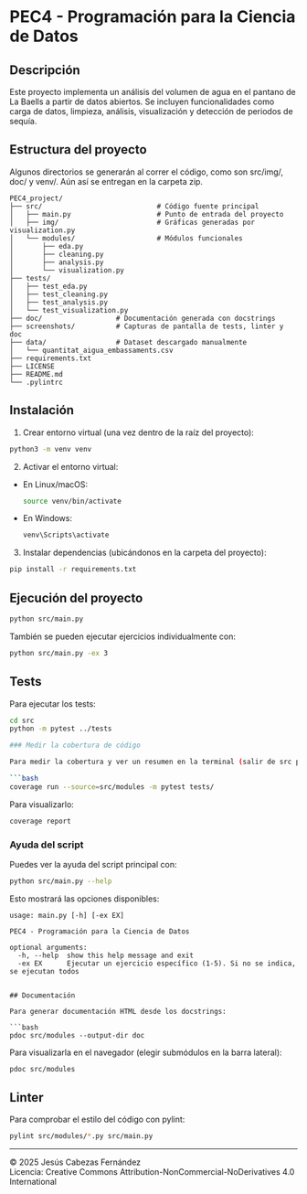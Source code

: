 # PEC4 - Programación para la Ciencia de Datos

## Descripción

Este proyecto implementa un análisis del volumen de agua en el pantano de La Baells a partir de datos abiertos. Se incluyen funcionalidades como carga de datos, limpieza, análisis, visualización y detección de periodos de sequía.

## Estructura del proyecto
Algunos directorios se generarán al correr el código, como son src/img/, doc/ y venv/. Aún así se entregan en la carpeta zip.
```
PEC4_project/
├── src/                            # Código fuente principal
│   ├── main.py                     # Punto de entrada del proyecto
│   ├── img/                        # Gráficas generadas por visualization.py
│   └── modules/                    # Módulos funcionales
│       ├── eda.py
│       ├── cleaning.py
│       ├── analysis.py
│       └── visualization.py
├── tests/
│   ├── test_eda.py
│   ├── test_cleaning.py
│   ├── test_analysis.py
│   └── test_visualization.py
├── doc/                  # Documentación generada con docstrings
├── screenshots/          # Capturas de pantalla de tests, linter y doc
├── data/                 # Dataset descargado manualmente
│   └── quantitat_aigua_embassaments.csv
├── requirements.txt
├── LICENSE
├── README.md
└── .pylintrc
```

## Instalación

1. Crear entorno virtual (una vez dentro de la raíz del proyecto):

```bash
python3 -m venv venv
```

2. Activar el entorno virtual:

- En Linux/macOS:
  ```bash
  source venv/bin/activate
  ```
- En Windows:
  ```bash
  venv\Scripts\activate
  ```

3. Instalar dependencias (ubicándonos en la carpeta del proyecto):

```bash
pip install -r requirements.txt
```

## Ejecución del proyecto

```bash
python src/main.py
```

También se pueden ejecutar ejercicios individualmente con:

```bash
python src/main.py -ex 3
```

## Tests

Para ejecutar los tests:

```bash
cd src
python -m pytest ../tests

### Medir la cobertura de código

Para medir la cobertura y ver un resumen en la terminal (salir de src primero):

```bash
coverage run --source=src/modules -m pytest tests/
```

Para visualizarlo:

```bash
coverage report
```

### Ayuda del script

Puedes ver la ayuda del script principal con:

```bash
python src/main.py --help
```

Esto mostrará las opciones disponibles:

```text
usage: main.py [-h] [-ex EX]

PEC4 - Programación para la Ciencia de Datos

optional arguments:
  -h, --help  show this help message and exit
  -ex EX      Ejecutar un ejercicio específico (1-5). Si no se indica, se ejecutan todos
```
```

## Documentación

Para generar documentación HTML desde los docstrings:

```bash
pdoc src/modules --output-dir doc
```

Para visualizarla en el navegador (elegir submódulos en la barra lateral):

```bash
pdoc src/modules
```

## Linter

Para comprobar el estilo del código con pylint:

```bash
pylint src/modules/*.py src/main.py
```

---

© 2025 Jesús Cabezas Fernández  
Licencia: Creative Commons Attribution-NonCommercial-NoDerivatives 4.0 International
